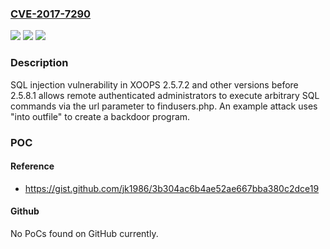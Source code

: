 ### [CVE-2017-7290](https://cve.mitre.org/cgi-bin/cvename.cgi?name=CVE-2017-7290)
![](https://img.shields.io/static/v1?label=Product&message=n%2Fa&color=blue)
![](https://img.shields.io/static/v1?label=Version&message=n%2Fa&color=blue)
![](https://img.shields.io/static/v1?label=Vulnerability&message=n%2Fa&color=brighgreen)

### Description

SQL injection vulnerability in XOOPS 2.5.7.2 and other versions before 2.5.8.1 allows remote authenticated administrators to execute arbitrary SQL commands via the url parameter to findusers.php. An example attack uses "into outfile" to create a backdoor program.

### POC

#### Reference
- https://gist.github.com/jk1986/3b304ac6b4ae52ae667bba380c2dce19

#### Github
No PoCs found on GitHub currently.

